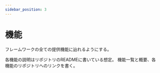 ```yaml
---
sidebar_position: 3
---
```


# 機能

フレームワークの全ての提供機能に辿れるようにする。

各機能の説明はリポジトリのREADMEに書いている想定。
機能一覧と概要、各機能のリポジトリへのリンクを書く。

